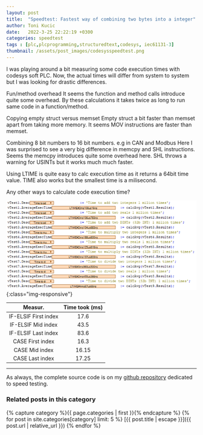 ```yaml
---
layout: post
title:  "Speedtest: Fastest way of combining two bytes into a integer"
author: Toni Kucic
date:   2022-3-25 22:22:19 +0300
categories: speedtest
tags : [plc,plcprogramming,structuredtext,codesys, iec61131-3]
thumbnail: /assets/post_images/codesysspeedtest.png
---
```

I was playing around a bit measuring some code execution times with codesys soft PLC. Now, the actual times will differ from system to system but I was looking for drastic differences.

Fun/method overhead
It seems the function and method calls introduce quite some overhead. By these calculations it takes twice as long to run same code in a function/method.

Copying empty struct versus memset
Empty struct a bit faster than memset apart from taking more memory. It seems MOV instructions are faster than memset.

Combining 8 bit numbers to 16 bit numbers. e.g in CAN and Modbus
Here I was surprised to see a very big difference in memcpy and SHL instructions. Seems the memcpy introduces quite some overhead here. SHL throws a warning for USINTs but it works much much faster.

Using LTIME is quite easy to calc execution time as it returns a 64bit time value. TIME also works but the smallest time is a milisecond.

Any other ways to calculate code execution time?

![Results](/assets/post_images/floatingpointops.png){:class="img-responsive"}

| Measur. | Time took (ms) |
|:---------:|:--------------:|
| IF-ELSIF First index | 17.6 |
| IF-ELSIF Mid index  | 43.5 |
| IF-ELSIF Last index | 83.6 |
| CASE First index | 16.3 |
| CASE Mid index  | 16.15 |
| CASE Last index | 17.25 |


---
As always, the complete source code is on my [github repository](https://github.com/tkucic/codesys_code_execution_speedTests) dedicated to speed testing.

### Related posts in this category

{% capture category %}{{ page.categories | first }}{% endcapture %}
{% for post in site.categories[category] limit: 5 %}
[{{ post.title | escape }}]({{ post.url | relative_url }})
{% endfor %}
